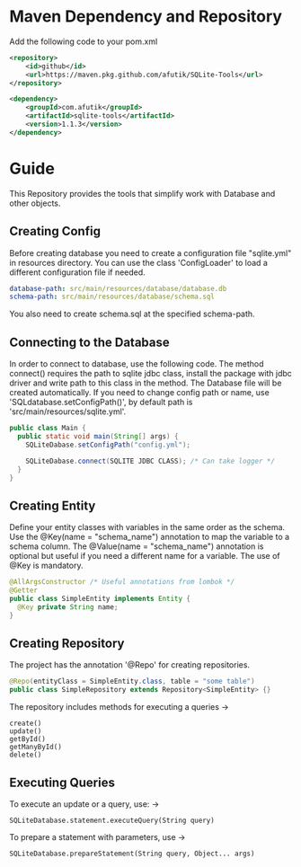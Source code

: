 # Maven Dependency and Repository
Add the following code to your pom.xml
```xml
<repository>
    <id>github</id>
    <url>https://maven.pkg.github.com/afutik/SQLite-Tools</url>
</repository>
```
```xml
<dependency>
    <groupId>com.afutik</groupId>
    <artifactId>sqlite-tools</artifactId>
    <version>1.1.3</version>
</dependency>
```

# Guide
This Repository provides the tools that simplify work with Database and other objects. 
## Creating Config
Before creating database you need to create a configuration file "sqlite.yml" in resources directory. You can use the class 'ConfigLoader' to load a different configuration file if needed.
```yml
database-path: src/main/resources/database/database.db
schema-path: src/main/resources/database/schema.sql
```
You also need to create schema.sql at the specified schema-path.

## Connecting to the Database
In order to connect to database, use the following code. The method connect() requires the path to sqlite jdbc class, install the package with jdbc driver and write path to this class in the method. The Database file will be created automatically.
If you need to change config path or name, use 'SQLdatabase.setConfigPath()', by default path is 'src/main/resources/sqlite.yml'.
```java
public class Main {
  public static void main(String[] args) {
    SQLiteDabase.setConfigPath("config.yml");

    SQLiteDabase.connect(SQLITE JDBC CLASS); /* Can take logger */
  }
}
```

## Creating Entity
Define your entity classes with variables in the same order as the schema. Use the @Key(name = "schema_name") annotation to map the variable to a schema column. The @Value(name = "schema_name") annotation is optional but useful if you need a different name for a variable. The use of @Key is mandatory.
```java
@AllArgsConstructor /* Useful annotations from lombok */
@Getter
public class SimpleEntity implements Entity {
  @Key private String name;
}
```

## Creating Repository
The project has the annotation '@Repo' for creating repositories.
```java
@Repo(entityClass = SimpleEntity.class, table = "some table")
public class SimpleRepository extends Repository<SimpleEntity> {}
```
The repository includes methods for executing a queries ->
```
create()
update()
getById()
getManyById()
delete()
```


## Executing Queries
To execute an update or a query, use: ->
```
SQLiteDatabase.statement.executeQuery(String query)
```

To prepare a statement with parameters, use ->
```
SQLiteDatabase.prepareStatement(String query, Object... args)
```
 
